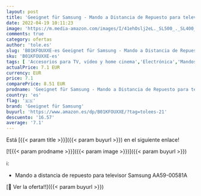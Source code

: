 ```yaml
---
layout: post
title: 'Geeignet für Samsung - Mando a Distancia de Repuesto para televisor Samsung AA59-00581A'
date: 2022-04-19 10:11:23
image: 'https://m.media-amazon.com/images/I/41ehOslj2eL._SL500_._SL400_.jpg'
comments: true
category: ofertas
author: 'tole.es'
slug: 'B01KFOUXXE-es Geeignet für Samsung - Mando a Distancia de Repuesto para...'
sku: 'B01KFOUXXE-es'
tags: [ 'Accesorios para TV, vídeo y home cinema','Electrónica','Mandos a distancia','TV, vídeo y home cinema','geeignet für samsung','televisor','🇪🇸', ]
actualPrice: 7.1 EUR
currency: EUR
price: 7.1
comparePrice: 8.51 EUR
prodname: 'Geeignet für Samsung - Mando a Distancia de Repuesto para televisor Samsung AA59-00581A'
country: 'es'
flag: '🇪🇸'
brand: 'Geeignet für Samsung'
buyurl: 'https://www.amazon.es/dp/B01KFOUXXE/?tag=tolees-21'
descuento: '16.57'
average: '7.1'
---
```


Está [{{< param title >}}]({{< param buyurl >}}) en el siguiente enlace!

[![{{< param prodname >}}]({{< param image >}})]({{< param buyurl >}})

ℹ️:

- Mando a distancia de repuesto para televisor Samsung AA59-00581A

[🛒 Ver la oferta!!]({{< param buyurl >}})

